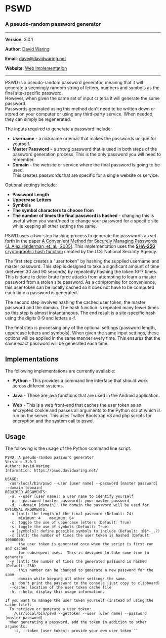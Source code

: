 # PSWD
### A pseudo-random password generator
---
**Version**: 3.0.1

**Author**: [David Waring](http://www.davidwaring.net/)

**Email**: [dave@davidwaring.net](mailto:dave@davidwaring.net)

**Website**: [Web Implementation](https://pswd.davidwaring.net/)

---

PSWD is a pseudo-random password generator, meaning that it will generate a seemingly
random string of letters, numbers and symbols as the final site-specific password.  
However, when given the same set of input criteria it will generate the same password.  
Passwords generated using this method don't need to be written down or stored on your
computer or using any third-party service.  When needed, they can simply be regenerated.

The inputs required to generate a password include:

* **Username** - a nickname or email that makes the passwords unique for yourself.
* **Master Password** - a *strong* password that is used in both steps of the password
generation process.  This is the only password you will need to remember.
* **Domain** - the website or service where the final password is going to be used.  
This creates passwords that are specific for a single website or service.

Optional settings include:

* **Password Length**
* **Uppercase Letters**
* **Symbols**
* **The symbol characters to choose from**
* **The number of times the final password is hashed** - changing this is useful when
you want/need to change your password for a specific site while keeping all other
settings the same.

PSWD uses a two-step hashing process to generate the passwords as set forth in the
paper [A Convenient Method for Securely Managing Passwords (J. Alex Halderman, et.
al.; 2005)](https://jhalderm.com/pub/papers/password-www05.pdf).  This implementation
uses the **[SHA-256](http://en.wikipedia.org/wiki/SHA-2)** [cryptographic hash function](http://en.wikipedia.org/wiki/Cryptographic_hash_function)
created by the U.S. National Security Agency.

The first step creates a "user token" by hashing the supplied username
and master password.  This step is designed to take a significant
amount of time (between 30 and 90 seconds) by repeatedly hashing
the token 10^7 times.  This is done to deter brute force attacks from
attempting to learn a master password from a stolen site password.  As
a compromise for convenience, this user token can be locally cached
so it does not have to be computed each time a password is generated.

The second step involves hashing the cached user token, the master
password and the domain.  The hash function is repeated many fewer
times so this step is almost instantaneous.  The end result is
a site-specific hash using the digits 0-9 and letters a-f.

The final step is processing any of the optional settings (password
length, uppercase letters and symbols).  When given the same input
settings, these options will be applied in the same manner every time.
This ensures that the same exact password will be generated each
time.

## Implementations

The following implementations are currently available:

* **Python** - This provides a command line interface that should
work across different systems.

* **Java** - These are java functions that are used in the Android
application.

* **Web** - This is a web front-end that caches the user token
as an encrypted cookie and passes all arguments to the Python
script which is run on the server.  This uses Twitter Bootstrap v3
and php scripts for encryption and the system call to pswd.


## Usage
The following is the usage of the Python command line script.
```
PSWD: A pseudo-random password generator
Version: 3.0.1
Author: David Waring
Information: https://pswd.davidwaring.net/

USAGE:
  /usr/local/bin/pswd --user [user name] --password [master password] --domain [domain]
REQUIRED ARGUMENTS:
  -u, --user [user name]: a user name to identify yourself
  -p, --password [master password]: your master password
  -d, --domain [domain]: the domain the password will be used for
OPTIONAL ARGUMENTS:
  -n [int]: the length of the final password (Default: 24)
      minimum: 4    maximum: 64
  -c: toggle the use of uppercase letters (Default: True)
  -s: toggle the use of symbols (Default: True)
  -a [symbols]: define possible symbols to include (Default: !@$*-_.?)
  -x [int]: the number of times the user token is hashed (Default: 10000000)
      the user token is generated once when the script is first run and cached
      for subsequent uses.  This is designed to take some time to generate.
  -y [int]: the number of times the generated password is hashed (Default: 250)
      this number can be changed to generate a new password for the same
      domain while keeping all other settings the same.
  -q: don't print the password to the console (just copy to clipboard)
  --cache: location of the user token cache file
  -h, --help: display this usage information.

If you want to manage the user token yourself (instead of using the cache file):
  To retrieve or generate a user token:
    /usr/local/bin/pswd --gettoken --user [user name] --password [master password]
  When generating a password, add the token in addition to other arguments:
    -t, --token [user token]: provide your own user token```
